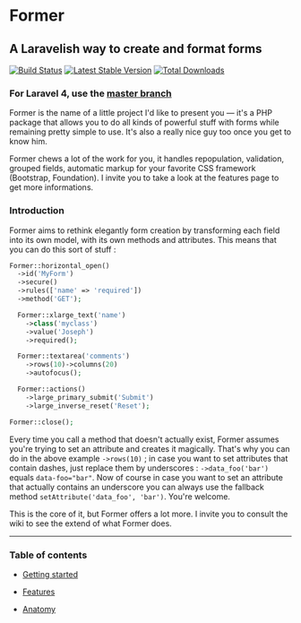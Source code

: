 # Former
## A Laravelish way to create and format forms

[![Build Status](http://img.shields.io/travis/formers/former.svg?style=flat)](https://travis-ci.org/formers/former)
[![Latest Stable Version](http://img.shields.io/packagist/v/anahkiasen/former.svg?style=flat)](https://packagist.org/packages/anahkiasen/former)
[![Total Downloads](http://img.shields.io/packagist/dt/anahkiasen/former.svg?style=flat)](https://packagist.org/packages/anahkiasen/former)

### For Laravel 4, use the [master branch](https://github.com/formers/former)

Former is the name of a little project I'd like to present you — it's a PHP package that allows you to do all kinds of powerful stuff with forms while remaining pretty simple to use. It's also a really nice guy too once you get to know him.

Former chews a lot of the work for you, it handles repopulation, validation, grouped fields, automatic markup for your favorite CSS framework (Bootstrap, Foundation). I invite you to take a look at the features page to get more informations.

### Introduction

Former aims to rethink elegantly form creation by transforming each field into its own model, with its own methods and attributes. This means that you can do this sort of stuff :

```php
Former::horizontal_open()
  ->id('MyForm')
  ->secure()
  ->rules(['name' => 'required'])
  ->method('GET');

  Former::xlarge_text('name')
    ->class('myclass')
    ->value('Joseph')
    ->required();

  Former::textarea('comments')
    ->rows(10)->columns(20)
    ->autofocus();

  Former::actions()
    ->large_primary_submit('Submit')
    ->large_inverse_reset('Reset');

Former::close();
```

Every time you call a method that doesn't actually exist, Former assumes you're trying to set an attribute and creates it magically. That's why you can do in the above example `->rows(10)` ; in case you want to set attributes that contain dashes, just replace them by underscores : `->data_foo('bar')` equals `data-foo="bar"`.
Now of course in case you want to set an attribute that actually contains an underscore you can always use the fallback method `setAttribute('data_foo', 'bar')`. You're welcome.

This is the core of it, but Former offers a lot more. I invite you to consult the wiki to see the extend of what Former does.

-----

### Table of contents

- [Getting started][]
- [Features][]
- [Anatomy][]

  [Anatomy]: https://github.com/formers/former/wiki/Anatomy
  [Features]: https://github.com/formers/former/wiki/Features
  [Getting started]: https://github.com/formers/former/wiki/Getting-started
